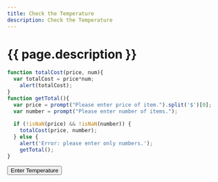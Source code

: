 ```yaml
---
title: Check the Temperature
description: Check the Temperature
---
```


# {{ page.description }}

<script src="/cse/day03/Temperature.js"></script>

```javascript
function totalCost(price, num){
  var totalCost = price*num;
    alert(totalCost);
}
function getTotal(){
  var price = prompt("Please enter price of item.").split('$')[0];
  var number = prompt("Please enter number of items.");
  
  if (!isNaN(price) && !isNaN(number)) {
    totalCost(price, number);
  } else {
    alert('Error: please enter only numbers.');
    getTotal();
}
```

<button type="button" onclick="getTemp()">Enter Temperature</button>
